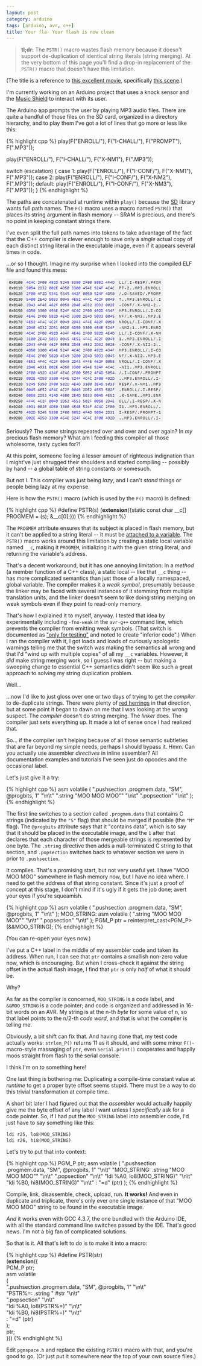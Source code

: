 ```yaml
---
layout: post
category: arduino
tags: [arduino, avr, c++]
title: Your fla- Your flash is now clean
---
```


> **tl;dr:**
> The `PSTR()` macro wastes flash memory because it doesn't support de-duplication of identical string literals (string merging).
> At the very bottom of this page you'll find a drop-in replacement of the `PSTR()` macro that doesn't have this limitation.

(The title is a reference to [this excellent movie](http://en.wikipedia.org/wiki/Idiocracy), specifically [this scene](http://www.youtube.com/watch?v=OpFUrjq8nWE).)

I'm currently working on an Arduino project that uses a knock sensor and the [Music Shield](https://github.com/michael-buschbeck/arduino/tree/master/Music) to interact with its user.

The Arduino app prompts the user by playing MP3 audio files.
There are quite a handful of those files on the SD card, organized in a directory hierarchy, and to play them I've got a lot of lines that go more or less like this:

{% highlight cpp %}
play(F("ENROLL/"), F("I-CHALL/"), F("PROMPT"), F(".MP3"));

play(F("ENROLL/"), F("I-CHALL/"), F("X-NM1"), F(".MP3"));

switch (escalation) {
  case 1:  play(F("ENROLL/"), F("I-CONF/"), F("X-NM1"), F(".MP3"));
  case 2:  play(F("ENROLL/"), F("I-CONF/"), F("X-NM2"), F(".MP3"));
  default: play(F("ENROLL/"), F("I-CONF/"), F("X-NM3"), F(".MP3"));
}
{% endhighlight %}

The paths are concatenated at runtime within `play()` because the [SD](http://arduino.cc/en/Reference/SD) library wants full path names.
The `F()` macro uses a macro named `PSTR()` that places its string argument in flash memory -- SRAM is precious, and there's no point in keeping constant strings there.

I've even split the full path names into tokens to take advantage of the fact that the C++ compiler is clever enough to
save only a *single* actual copy of each distinct string literal in the executable image, even if it appears several times in code.

...or so I thought. Imagine my surprise when I looked into the compiled ELF file and found this mess:

![ELF hexdump showing string duplication](/assets/2013-10-20-string-merging-pstr/hexdump-duplication.png)

Seriously? The *same* strings repeated over and over and over again? In *my* precious flash memory?
What am I feeding this compiler all those wholesome, tasty cycles for?!

At this point, someone feeling a lesser amount of righteous indignation than I might've just shrugged their shoulders
and started compiling -- possibly by hand -- a global table of string constants or somesuch.

But not I. This compiler was just being *lazy*, and I can't *stand* things or people being lazy at my expense.

Here is how the `PSTR()` macro (which is used by the `F()` macro) is defined:

{% highlight cpp %}
#define PSTR(s) (__extension__({static const char __c[] PROGMEM = (s); &__c[0];}))
{% endhighlight %}

The `PROGMEM` attribute ensures that its subject is placed in flash memory, but it can't be applied to a string literal --
it must be [attached to a variable](http://gcc.gnu.org/onlinedocs/gcc/Variable-Attributes.html).
The `PSTR()` macro works around this limitation by creating a static local variable named `__c`, making it `PROGMEM`,
initializing it with the given string literal, and returning the variable's address.

That's a decent workaround, but it has one annoying limitation:
In a *method* (a member function of a C++ class), a static local -- like that `__c` thing -- has more complicated semantics than just those of a locally namespaced, global variable.
The compiler makes it a *weak symbol*, presumably because the linker may be faced with several instances of it stemming from multiple translation units,
and the linker doesn't seem to like doing string merging on weak symbols even if they point to read-only memory.

That's how I explained it to myself, anyway.
I tested that idea by experimentally including `-fno-weak` in the `avr-g++` command line, which prevents the compiler from emitting weak symbols.
(That switch is documented as ["only for testing"](http://gcc.gnu.org/onlinedocs/gcc/C_002b_002b-Dialect-Options.html#C_002b_002b-Dialect-Options) and noted to create "inferior code".)
When I ran the compiler with it, I got loads and loads of curiously apologetic warnings
telling me that the switch was making the semantics all wrong and that I'd "wind up with multiple copies" of all my `__c` variables.
However, it *did* make string merging work, so I guess I was right --
but making a sweeping change to essential C++ semantics didn't seem like such a great approach to solving my string duplication problem.

Well...

...now I'd like to just gloss over one or two days of trying to get the *compiler* to de-duplicate strings.
There were plenty of [red herrings](http://gcc.gnu.org/bugzilla/show_bug.cgi?id=43746#c8) in that direction,
but at some point it began to dawn on me that I was looking at the wrong suspect.
The *compiler* doesn't do string merging. The *linker* does. The compiler just sets everything up. It made a lot of sense once I had realized that.

So... if the compiler isn't helping because of all those semantic subtleties that are far beyond my simple needs, perhaps I should bypass it.
Hmm. Can you actually use assembler *directives* in inline assembler?
All documentation examples and tutorials I've seen just do opcodes and the occasional label.

Let's just give it a try:

{% highlight cpp %}
asm volatile
(
  ".pushsection .progmem.data, \"SM\", @progbits, 1" "\n\t"
  ".string \"MOO MOO MOO\""                          "\n\t"
  ".popsection"                                      "\n\t"
);
{% endhighlight %}

The first line switches to a section called `.progmem.data` that contains C strings (indicated by the `"S"` flag) that should be merged if possible (the `"M"` flag).
The `@progbits` attribute says that it "contains data", which is to say that it should be placed in the executable image,
and the `1` after that declares that each character of those mergeable strings is represented by one byte.
The `.string` directive then adds a null-terminated C string to that section,
and `.popsection` switches back to whatever section we were in prior to `.pushsection`.

It compiles. That's a promising start, but not very useful yet. I have "MOO MOO MOO" somewhere in flash memory now, but I have no idea where.
I need to get the address of that string constant.
Since it's just a proof of concept at this stage, I don't mind if it's ugly if it gets the job done; avert your eyes if you're squeamish.

{% highlight cpp %}
asm volatile
(
  ".pushsection .progmem.data, \"SM\", @progbits, 1" "\n\t"
);
MOO_STRING:
asm volatile
(
  ".string \"MOO MOO MOO\""                          "\n\t"
  ".popsection"                                      "\n\t"
);
PGM_P ptr = reinterpret_cast<PGM_P>(&&MOO_STRING);
{% endhighlight %}

(You can re-open your eyes now.)

I've put a C++ label in the middle of my assembler code and taken its address.
When run, I can see that `ptr` contains a smallish non-zero value now, which is encouraging.
But when I cross-check it against the string offset in the actual flash image, I find that `ptr` is only *half* of what it should be.

Why?

As far as the compiler is concerned, `MOO_STRING` is a code label, and `&&MOO_STRING` is a code pointer; and code is organized and addressed in 16-bit words on an AVR.
My string is at the n-th *byte* for some value of n, so that label points to the n/2-th *code word*, and that is what the compiler is telling me.

Obviously, a bit shift can fix that. And having done that, my test code actually works: `strlen_P()` returns 11 as it should,
and with some minor `F()`-macro-style massaging of `ptr`, even `Serial.print()` cooperates and happily moos straight from flash to the serial console.

I think I'm on to something here!

One last thing is bothering me:
Duplicating a compile-time constant value at *runtime* to get a proper byte offset seems stupid. There must be a way to do this trivial transformation at compile time.

A short bit later I had figured out that the *assembler* would actually happily give me the byte offset of any label I want unless I *specifically* ask for a code pointer.
So, if I had put the `MOO_STRING` label into assembler code, I'd just have to say something like this:

    ldi r25, lo8(MOO_STRING)
    ldi r26, hi8(MOO_STRING)

Let's try to put that into context:

{% highlight cpp %}
PGM_P ptr;
asm volatile
(
  ".pushsection .progmem.data, \"SM\", @progbits, 1" "\n\t"
  "MOO_STRING: .string \"MOO MOO MOO\""              "\n\t"
  ".popsection"                                      "\n\t"
  "ldi %A0, lo8(MOO_STRING)"                         "\n\t"
  "ldi %B0, hi8(MOO_STRING)"                         "\n\t"
  : "=d" (ptr)
);
{% endhighlight %}

Compile, link, disassemble, check, upload, run. **It works!**
And even in duplicate and triplicate, there's only ever one single instance of that "MOO MOO MOO" string to be found in the executable image.

*And* it works even with GCC 4.3.7, the one bundled with the Arduino IDE, with all the standard command line switches passed by the IDE.
That's good news. I'm not a big fan of complicated solutions.

So that is it. All that's left to do is to make it into a macro:

{% highlight cpp %}
#define PSTR(str) \
  (__extension__({ \
    PGM_P ptr;  \
    asm volatile \
    ( \
      ".pushsection .progmem.data, \"SM\", @progbits, 1" "\n\t" \
      "PSTR%=: .string " #str                            "\n\t" \
      ".popsection"                                      "\n\t" \
      "ldi %A0, lo8(PSTR%=)"                             "\n\t" \
      "ldi %B0, hi8(PSTR%=)"                             "\n\t" \
      : "=d" (ptr) \
    ); \
    ptr; \
  }))
{% endhighlight %}

Edit `pgmspace.h` and replace the existing `PSTR()` macro with that, and you're good to go. (Or just put it somewhere near the top of your own source files.)
